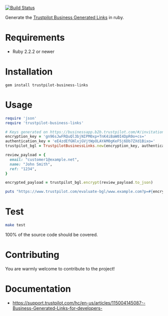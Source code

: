 [![Build Status](https://travis-ci.org/trainline-eu/trustpilot-business-links.svg?branch=master)](https://travis-ci.org/trainline-eu/trustpilot-business-links)

Generate the [Trustpilot Business Generated Links](https://support.trustpilot.com/hc/en-us/articles/115002337108-Trustpilot-s-Business-Generated-Links-) in ruby.

# Requirements
- Ruby 2.2.2 or newer

# Installation
`gem install trustpilot-business-links`

# Usage
~~~ruby
require 'json'
require 'trustpilot-business-links'

# Keys generated on https://businessapp.b2b.trustpilot.com/#/invitations/business-generated-links
encryption_key = 'gn96sJwFRQuQl3bjNIPM0xp+TnK4iBaW0I4DpR0o+cs='
authentication_key = 'eE4zdEfGNlxjGVjtWpOLAYAM0gKeF5j6Db7ZXd1Bixo='
trustpilot_bgl = TrustpilotBusinessLinks.new(encryption_key, authentication_key)

review_payload = {
  email: "customer1@example.net",
  name: "John Smith",
  ref: "1234",
}

encrypted_payload = trustpilot_bgl.encrypt(review_payload.to_json)

puts "https://www.trustpilot.com/evaluate-bgl/www.example.com?p=#{encrypted_payload}"
~~~

# Test
~~~bash
make test
~~~

100% of the source code should be covered.

# Contributing
You are warmly welcome to contribute to the project!

# Documentation
* https://support.trustpilot.com/hc/en-us/articles/115004145087--Business-Generated-Links-for-developers-
